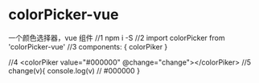 # colorPicker-vue
一个颜色选择器，vue 组件
//1
npm i -S
//2
import colorPicker from 'colorPicker-vue'
//3
components: { colorPiker }

//4
&lt;colorPiker value="#000000" @change="change"&gt;&lt;/colorPiker&gt;
//5
change(v){
  console.log(v) // #000000
}